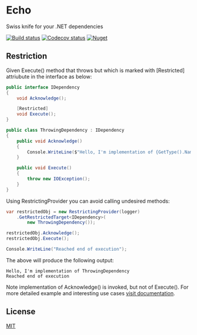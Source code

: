 # Echo

Swiss knife for your .NET dependencies

[![Build status](https://img.shields.io/appveyor/ci/daulet/echo/master.svg)](https://ci.appveyor.com/project/daulet/echo)
[![Codecov status](https://img.shields.io/codecov/c/github/daulet/echo.svg)](https://codecov.io/gh/daulet/Echo)
[![Nuget](https://img.shields.io/nuget/v/Echo.svg)](https://www.nuget.org/packages/echo/)

## Restriction

Given Execute() method that throws but which is marked with [Restricted] attriubute in the interface as below:

``` csharp
public interface IDependency
{
    void Acknowledge();

    [Restricted]
    void Execute();
}

public class ThrowingDependency : IDependency
{
    public void Acknowledge()
    {
        Console.WriteLine($"Hello, I'm implementation of {GetType().Name}");
    }

    public void Execute()
    {
        throw new IOException();
    }
}
```

Using RestrictingProvider you can avoid calling undesired methods:

``` csharp
var restrictedObj = new RestrictingProvider(logger)
    .GetRestrictedTarget<IDependency>(
        new ThrowingDependency());

restrictedObj.Acknowledge();
restrictedObj.Execute();

Console.WriteLine("Reached end of execution");
```

The above will produce the following output: 

``` text
Hello, I'm implementation of ThrowingDependency
Reached end of execution
```

Note implementation of Acknowledge() is invoked, but not of Execute(). For more detailed example and interesting use cases [visit documentation](./docs/Restriction.md).

## License

[MIT](./LICENSE.md)